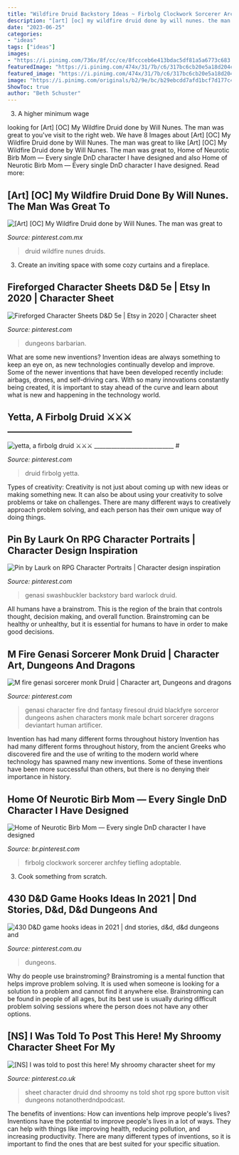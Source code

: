 ```yaml
---
title: "Wildfire Druid Backstory Ideas ~ Firbolg Clockwork Sorcerer Archfey Tiefling Adoptable"
description: "[art] [oc] my wildfire druid done by will nunes. the man was great to"
date: "2023-06-25"
categories:
- "ideas"
tags: ["ideas"]
images:
- "https://i.pinimg.com/736x/8f/cc/ce/8fccceb6e413bdac5df81a5a6773c683.jpg"
featuredImage: "https://i.pinimg.com/474x/31/7b/c6/317bc6cb20e5a18d204c27c09545749e.jpg"
featured_image: "https://i.pinimg.com/474x/31/7b/c6/317bc6cb20e5a18d204c27c09545749e.jpg"
image: "https://i.pinimg.com/originals/b2/9e/bc/b29ebcdd7afd1bcf7d177c48de49f86f.png"
ShowToc: true
author: "Beth Schuster"
---
```



3. A higher minimum wage

	

		
looking for [Art] [OC] My Wildfire Druid done by Will Nunes. The man was great to you've visit to the right web. We have 8 Images about [Art] [OC] My Wildfire Druid done by Will Nunes. The man was great to like [Art] [OC] My Wildfire Druid done by Will Nunes. The man was great to, Home of Neurotic Birb Mom — Every single DnD character I have designed and also Home of Neurotic Birb Mom — Every single DnD character I have designed. Read more:
		
    
## [Art] [OC] My Wildfire Druid Done By Will Nunes. The Man Was Great To

<img loading=lazy src="https://i.pinimg.com/736x/b4/3c/d5/b43cd59c1d5de891a5c09277ca3e0ddc.jpg" onerror="this.onerror=null;this.src='https://tse4.mm.bing.net/th?id=OIP.gtBkSXFTEdf03Z96lRSSLwHaLc&amp;pid=15.1';" alt="[Art] [OC] My Wildfire Druid done by Will Nunes. The man was great to">

_Source: pinterest.com.mx_

>druid wildfire nunes druids. 

	

3. Create an inviting space with some cozy curtains and a fireplace. 

    
## Fireforged Character Sheets D&amp;D 5e | Etsy In 2020 | Character Sheet

<img loading=lazy src="https://i.pinimg.com/736x/09/9b/dc/099bdc461c75409628d919e491fb6461.jpg" onerror="this.onerror=null;this.src='https://tse4.mm.bing.net/th?id=OIP.tpoZ7FUfHuvEk4901sG8sAHaJz&amp;pid=15.1';" alt="Fireforged Character Sheets D&amp;D 5e | Etsy in 2020 | Character sheet">

_Source: pinterest.com_

>dungeons barbarian. 

	

What are some new inventions?
Invention ideas are always something to keep an eye on, as new technologies continually develop and improve. Some of the newer inventions that have been developed recently include: airbags, drones, and self-driving cars. With so many innovations constantly being created, it is important to stay ahead of the curve and learn about what is new and happening in the technology world.

    
## Yetta, A Firbolg Druid ⚔️⚔️⚔️ ____________________________ #

<img loading=lazy src="https://i.pinimg.com/originals/b2/9e/bc/b29ebcdd7afd1bcf7d177c48de49f86f.png" onerror="this.onerror=null;this.src='https://tse1.mm.bing.net/th?id=OIP.t9S45Jstk0bN-WaGAO-fuQHaHh&amp;pid=15.1';" alt="yetta, a firbolg druid ⚔️⚔️⚔️ ____________________________ #">

_Source: pinterest.com_

>druid firbolg yetta. 

	

Types of creativity:
Creativity is not just about coming up with new ideas or making something new. It can also be about using your creativity to solve problems or take on challenges. There are many different ways to creatively approach problem solving, and each person has their own unique way of doing things.

    
## Pin By Laurk On RPG Character Portraits | Character Design Inspiration

<img loading=lazy src="https://i.redd.it/0g8mlrtre5e21.jpg" onerror="this.onerror=null;this.src='https://tse1.mm.bing.net/th?id=OIP.ku0mZA8UT0XMRTKRoAmx5gHaJM&amp;pid=15.1';" alt="Pin by Laurk on RPG Character Portraits | Character design inspiration">

_Source: pinterest.com_

>genasi swashbuckler backstory bard warlock druid. 

	

All humans have a brainstrom. This is the region of the brain that controls thought, decision making, and overall function. Brainstroming can be healthy or unhealthy, but it is essential for humans to have in order to make good decisions.

    
## M Fire Genasi Sorcerer Monk Druid | Character Art, Dungeons And Dragons

<img loading=lazy src="https://i.pinimg.com/originals/1d/88/b4/1d88b41916823714a37f6a797ea08eeb.jpg" onerror="this.onerror=null;this.src='https://tse3.mm.bing.net/th?id=OIP.MN-dvekvHSbHatSGQ68xnwHaKe&amp;pid=15.1';" alt="M fire genasi sorcerer monk Druid | Character art, Dungeons and dragons">

_Source: pinterest.com_

>genasi character fire dnd fantasy firesoul druid blackfyre sorceror dungeons ashen characters monk male bchart sorcerer dragons deviantart human artificer. 

	

Invention has had many different forms throughout history
Invention has had many different forms throughout history, from the ancient Greeks who discovered fire and the use of writing to the modern world where technology has spawned many new inventions. Some of these inventions have been more successful than others, but there is no denying their importance in history.

    
## Home Of Neurotic Birb Mom — Every Single DnD Character I Have Designed

<img loading=lazy src="https://i.pinimg.com/736x/ab/da/e7/abdae713c294888a4db0d0a5f94da481.jpg" onerror="this.onerror=null;this.src='https://tse4.mm.bing.net/th?id=OIP.UAqmzm_tPz_xUSWfCym94AHaG8&amp;pid=15.1';" alt="Home of Neurotic Birb Mom — Every single DnD character I have designed">

_Source: br.pinterest.com_

>firbolg clockwork sorcerer archfey tiefling adoptable. 

	

3. Cook something from scratch.

    
## 430 D&amp;D Game Hooks Ideas In 2021 | Dnd Stories, D&amp;d, D&amp;d Dungeons And

<img loading=lazy src="https://i.pinimg.com/474x/31/7b/c6/317bc6cb20e5a18d204c27c09545749e.jpg" onerror="this.onerror=null;this.src='https://tse4.mm.bing.net/th?id=OIP.1wS3UkMTfZE3WnBojWeLaAAAAA&amp;pid=15.1';" alt="430 D&amp;D game hooks ideas in 2021 | dnd stories, d&amp;d, d&amp;d dungeons and">

_Source: pinterest.com.au_

>dungeons. 

	

Why do people use brainstroming?
Brainstroming is a mental function that helps improve problem solving. It is used when someone is looking for a solution to a problem and cannot find it anywhere else. Brainstroming can be found in people of all ages, but its best use is usually during difficult problem solving sessions where the person does not have any other options.

    
## [NS] I Was Told To Post This Here! My Shroomy Character Sheet For My

<img loading=lazy src="https://i.pinimg.com/736x/8f/cc/ce/8fccceb6e413bdac5df81a5a6773c683.jpg" onerror="this.onerror=null;this.src='https://tse3.mm.bing.net/th?id=OIP.CZygcZWVV614mujrHOVkoQHaKe&amp;pid=15.1';" alt="[NS] I was told to post this here! My shroomy character sheet for my">

_Source: pinterest.co.uk_

>sheet character druid dnd shroomy ns told shot rpg spore button visit dungeons notanotherdndpodcast. 

	

The benefits of inventions: How can inventions help improve people's lives?
Inventions have the potential to improve people's lives in a lot of ways. They can help with things like improving health, reducing pollution, and increasing productivity. There are many different types of inventions, so it is important to find the ones that are best suited for your specific situation.


